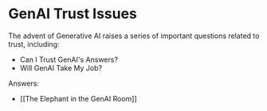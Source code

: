 # GenAI Trust Issues

The advent of Generative AI raises a series of important questions related to trust, including: 

- Can I Trust GenAI's Answers?
- Will GenAI Take My Job? 


Answers: 

- [[The Elephant in the GenAI Room]] 


